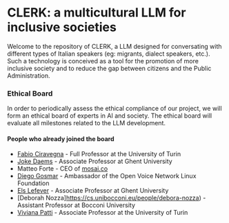 # CLERK: a multicultural LLM for inclusive societies

Welcome to the repository of CLERK, a LLM designed for conversating with different types of Italian speakers (eg: migrants, dialect speakers, etc.). Such a technology is conceived as a tool for the promotion of more inclusive society and to reduce the gap between citizens and the Public Administration. 

### Ethical Board
In order to periodically assess the ethical compliance of our project, we will form an ethical board of experts in AI and society. The ethical board will evaluate all milestones related to the LLM development.

#### People who already joined the board

- [Fabio Ciravegna](https://www.di.unito.it/~ciravegna/) - Full Professor at the University of Turin
- [Joke Daems](https://research.flw.ugent.be/en/joke.daems) - Associate Professor at Ghent University
- Matteo Forte - CEO of [mosai.co](https://mosai.co/)
- [Diego Gosmar](https://www.gosmar.eu/) - Ambassador of the Open Voice Network Linux Foundation
- [Els Lefever](https://research.flw.ugent.be/en/els.lefever) - Associate Professor at Ghent University
- [Deborah Nozza]https://cs.unibocconi.eu/people/debora-nozza) - Assistant Professor at Bocconi University
- [Viviana Patti](https://www.unito.it/persone/vpatti) - Associate Professor at the University of Turin

